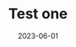 ---
title: Test one
subTitle: Test
description: /todo.
gridShape: none
date: 2023-06-01
tags:
  - ux
  - a11y
  - voice over
  - screen reader
---